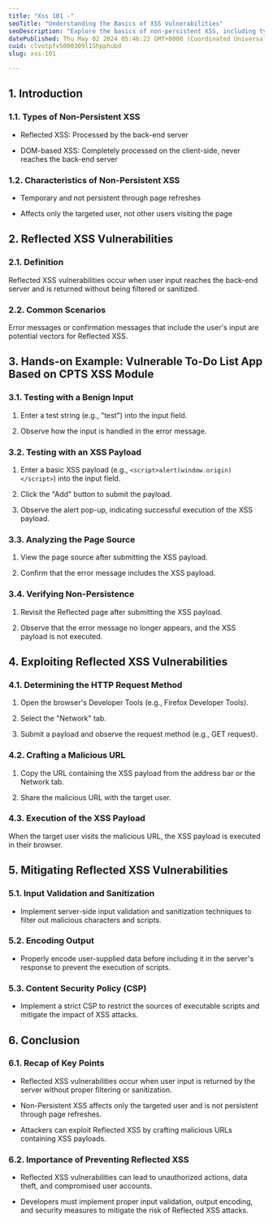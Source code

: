 ```yaml
---
title: "Xss 101 -"
seoTitle: "Understanding the Basics of XSS Vulnerabilities"
seoDescription: "Explore the basics of non-persistent XSS, including types, characteristics, and mitigation strategies in web security"
datePublished: Thu May 02 2024 05:46:22 GMT+0000 (Coordinated Universal Time)
cuid: clvotpfv5000309l15hpphubd
slug: xss-101

---
```


## 1\. Introduction

### 1.1. Types of Non-Persistent XSS

* Reflected XSS: Processed by the back-end server
    
* DOM-based XSS: Completely processed on the client-side, never reaches the back-end server
    

### 1.2. Characteristics of Non-Persistent XSS

* Temporary and not persistent through page refreshes
    
* Affects only the targeted user, not other users visiting the page
    

## 2\. Reflected XSS Vulnerabilities

### 2.1. Definition

Reflected XSS vulnerabilities occur when user input reaches the back-end server and is returned without being filtered or sanitized.

### 2.2. Common Scenarios

Error messages or confirmation messages that include the user's input are potential vectors for Reflected XSS.

## 3\. Hands-on Example: Vulnerable To-Do List App Based on CPTS XSS Module

### 3.1. Testing with a Benign Input

1. Enter a test string (e.g., "test") into the input field.
    
2. Observe how the input is handled in the error message.
    

### 3.2. Testing with an XSS Payload

1. Enter a basic XSS payload (e.g., `<script>alert(window.origin)</script>`) into the input field.
    
2. Click the "Add" button to submit the payload.
    
3. Observe the alert pop-up, indicating successful execution of the XSS payload.
    

### 3.3. Analyzing the Page Source

1. View the page source after submitting the XSS payload.
    
2. Confirm that the error message includes the XSS payload.
    

### 3.4. Verifying Non-Persistence

1. Revisit the Reflected page after submitting the XSS payload.
    
2. Observe that the error message no longer appears, and the XSS payload is not executed.
    

## 4\. Exploiting Reflected XSS Vulnerabilities

### 4.1. Determining the HTTP Request Method

1. Open the browser's Developer Tools (e.g., Firefox Developer Tools).
    
2. Select the "Network" tab.
    
3. Submit a payload and observe the request method (e.g., GET request).
    

### 4.2. Crafting a Malicious URL

1. Copy the URL containing the XSS payload from the address bar or the Network tab.
    
2. Share the malicious URL with the target user.
    

### 4.3. Execution of the XSS Payload

When the target user visits the malicious URL, the XSS payload is executed in their browser.

## 5\. Mitigating Reflected XSS Vulnerabilities

### 5.1. Input Validation and Sanitization

* Implement server-side input validation and sanitization techniques to filter out malicious characters and scripts.
    

### 5.2. Encoding Output

* Properly encode user-supplied data before including it in the server's response to prevent the execution of scripts.
    

### 5.3. Content Security Policy (CSP)

* Implement a strict CSP to restrict the sources of executable scripts and mitigate the impact of XSS attacks.
    

## 6\. Conclusion

### 6.1. Recap of Key Points

* Reflected XSS vulnerabilities occur when user input is returned by the server without proper filtering or sanitization.
    
* Non-Persistent XSS affects only the targeted user and is not persistent through page refreshes.
    
* Attackers can exploit Reflected XSS by crafting malicious URLs containing XSS payloads.
    

### 6.2. Importance of Preventing Reflected XSS

* Reflected XSS vulnerabilities can lead to unauthorized actions, data theft, and compromised user accounts.
    
* Developers must implement proper input validation, output encoding, and security measures to mitigate the risk of Reflected XSS attacks.